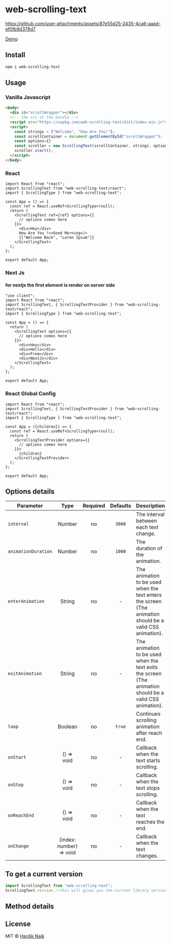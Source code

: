 # web-scrolling-text



https://github.com/user-attachments/assets/87e55d25-2435-4ca6-aaad-ef0fb9d378d7



<p>
  <a href="https://mehardiknaik.github.io/web-scrolling-text/">Demo
  </a>
</p>

## Install

```bash
npm i web-scrolling-text
```

## Usage

### Vanilla Javascript

```html
<body>
  <div id="scrollWrapper"></div>
  <!-- the src of the bundle -->
  <script src="https://unpkg.com/web-scrolling-text/dist/index.min.js"></script>
  <script>
    const strings = ["Welcome", "How Are You!"];
    const scrollContainer = document.getElementById("scrollWrapper");
    const options={}
    const scroller = new ScrollingText(scrollContainer, strings, options);
    scroller.start();
  </script>
</body>
```

### React

```tsx
import React from "react";
import ScrollingText from "web-scrolling-text/react";
import { ScrollingType } from "web-scrolling-text";

const App = () => {
  const ref = React.useRef<ScrollingType>(null);
  return (
    <ScrollingText ref={ref} options={{
      // options comes here
    }}>
      <div>Hey</div>
      How Are You !<>Good Morning</>
      {["Welcome Back", "Loren Ipsum"]}
    </ScrollingText>
  );
};

export default App;
```

### Next Js

#### for nextjs the first element is render on server side

```tsx
"use client";
import React from "react";
import ScrollingText, { ScrollingTextProvider } from "web-scrolling-text/react";
import { ScrollingType } from "web-scrolling-text";

const App = () => {
  return (
    <ScrollingText options={{
      // options comes here
    }}>
      <div>Hey</div>
      <div>Hello</div>
      <div>From</div>
      <div>NextJs</div>
    </ScrollingText>
  );
};

export default App;
```

### React Global Config

```tsx
import React from "react";
import ScrollingText, { ScrollingTextProvider } from "web-scrolling-text/react";
import { ScrollingType } from "web-scrolling-text";

const App = ({children}) => {
  const ref = React.useRef<ScrollingType>(null);
  return (
    <ScrollingTextProvider options={{
      // options comes here
    }}>
      {children}
    </ScrollingTextProvider>
  );
};

export default App;
```

## Options details

| Parameter           |          Type           | Required | Defaults | Description                                                                                               |
| ------------------- | :---------------------: | :------: | :------: | --------------------------------------------------------------------------------------------------------- |
| `interval`          |         Number          |    no    |  `3000`  | The interval between each text change.                                                                    |
| `animationDuration` |         Number          |    no    |  `1000`  | The duration of the animation.                                                                            |
| `enterAnimation`    |         String          |    no    |    -     | The animation to be used when the text enters the screen (The animation should be a valid CSS animation). |
| `exitAnimation`     |         String          |    no    |    -     | The animation to be used when the text exits the screen (The animation should be a valid CSS animation).  |
| `loop`              |         Boolean         |    no    |  `true`  | Continues scrolling animation after reach end.                                                            |
| `onStart`           |       () => void        |    no    |    -     | Callback when the text starts scrolling.                                                                  |
| `onStop`            |       () => void        |    no    |    -     | Callback when the text stops scrolling.                                                                   |
| `onReachEnd`        |       () => void        |    no    |    -     | Callback when the text reaches the end.                                                                   |
| `onChange`          | (index: number) => void |    no    |    -     | Callback when the text changes.                                                                           |

## To get a current version

```jsx
import ScrollingText from "web-scrolling-text";
ScrollingText.version //this will gives you the current library version
```


## Method details

## License

MIT © [Hardik Naik](https://github.com/mehardiknaik)
